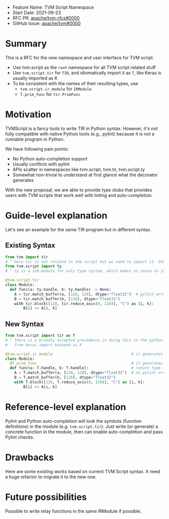 - Feature Name: TVM Script Namespace
- Start Date: 2021-09-23
- RFC PR: [apache/tvm-rfcs#0000](https://github.com/apache/tvm-rfcs/pull/0000)
- GitHub Issue: [apache/tvm#0000](https://github.com/apache/tvm/issues/0000)

# Summary

[summary]: #summary

This is a RFC for the new namespace and user interface for TVM script.

- Use tvm.script as the `root` namespace for all TVM script related stuff
- Use `tvm.script.tir` for `TIR`, and idiomatically import it as `T`, like Keras is usually imported as K
- To be consistent with the names of their resulting types, use
  - `tvm.script.ir_module` for `IRModule`
  - `T.prim_func` for `tir.PrimFunc`

# Motivation

[motivation]: #motivation

TVMScript is a fancy tools to write TIR in Python syntax. However, it's not fully compatible with native Python tools (e.g., pylint) because it is not a runnable program in Python.

We have following pain points:

- No Python auto-completion support
- Usually conflicts with pylint
- APIs scatter in namespaces like tvm.script, tvm.tir, tvm.script.ty
- Somewhat non-trivial to understand at first glance what the decorator generates

With the new proposal, we are able to provide type stubs that provides users with TVM scripts that work well with linting and auto-completion.

# Guide-level explanation

[guide-level-explanation]: #guide-level-explanation

Let's see an example for the same TIR program but in different syntax.

## Existing Syntax

```Python
from tvm import tir
# ^ here tir is not related to the script but we need to import it. Otherwise there are many lint errors.
from tvm.script import ty
# ^ ty is a sub-module for only type system, which makes no sense to import it global

@tvm.script.tir
class Module:
  def func(a: ty.handle, b: ty.handle) -> None:
    A = tir.match_buffer(a, [128, 128], dtype="float32")  # pylint error: tir does not have attr match_buffer
    B = tir.match_buffer(b, [128], dtype="float32")
    with tir.block([128, tir.reduce_axis(0, 128)], "C") as [i, k]:
        B[i] += A[i, k]
```

## New Syntax

```Python
from tvm.script import tir as T
# ^ there is a broadly accepted precedence in doing this in the python community:
#   from keras import backend as K

@tvm.script.ir_module                                   # it generates an IRModule
class Module:
  @T.prim_func                                          # it generates a PrimFunc explicitly
  def func(a: T.handle, b: T.handle):                   # return type is not necessary for PrimFunc
    A = T.match_buffer(a, [128, 128], dtype="float32")  # no pylint errors for match_buffer
    B = T.match_buffer(b, [128], dtype="float32")
    with T.block([128, T.reduce_axis(0, 128)], "C") as [i, k]:
        B[i] += A[i, k]
```

# Reference-level explanation

[reference-level-explanation]: #reference-level-explanation

Pylint and Python auto-completion will look the symbols (function definitions) in the module (e.g. `tvm.script.tir`). Just write (or generate) a concrete function in the module, then can enable auto-completion and pass Pylint checks.

# Drawbacks

[drawbacks]: #drawbacks

Here are some existing works based on current TVM Script syntax. It need a huge refactor to migrate it to the new one.

# Future possibilities

[future-possibilities]: #future-possibilities

Possible to write relay functions in the same IRModule if possible.
